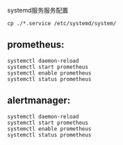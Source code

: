 systemd服务服务配置

```
cp ./*.service /etc/systemd/system/
```

## prometheus:
```
systemctl daemon-reload
systemctl start prometheus
systemctl enable prometheus
systemctl status prometheus
```
## alertmanager:
```
systemctl daemon-reload
systemctl start prometheus
systemctl enable prometheus
systemctl status prometheus
```

